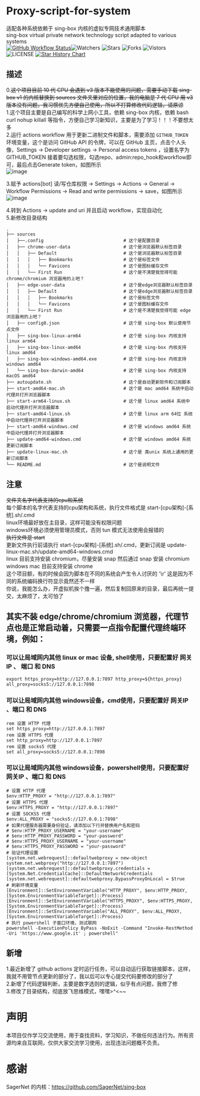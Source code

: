 # Proxy-script-for-system
适配各种系统依赖于 sing-box 内核的虚拟专网技术通用脚本  
sing-box virtual private network technology script adapted to various systems  
[![GitHub Workflow Status](https://github.com/smallflowercat1995/Proxy-script-for-system/actions/workflows/actions.yml/badge.svg)](https://github.com/smallflowercat1995/Proxy-script-for-system/actions/workflows/actions.yml)![Watchers](https://img.shields.io/github/watchers/smallflowercat1995/Proxy-script-for-system) ![Stars](https://img.shields.io/github/stars/smallflowercat1995/Proxy-script-for-system) ![Forks](https://img.shields.io/github/forks/smallflowercat1995/Proxy-script-for-system) ![Vistors](https://visitor-badge.laobi.icu/badge?page_id=smallflowercat1995.Proxy-script-for-system) ![LICENSE](https://img.shields.io/badge/license-CC%20BY--SA%204.0-green.svg)
<a href="https://star-history.com/#smallflowercat1995/Proxy-script-for-system&Date">
  <picture>
    <source media="(prefers-color-scheme: dark)" srcset="https://api.star-history.com/svg?repos=smallflowercat1995/Proxy-script-for-system&type=Date&theme=dark" />
    <source media="(prefers-color-scheme: light)" srcset="https://api.star-history.com/svg?repos=smallflowercat1995/Proxy-script-for-system&type=Date" />
    <img alt="Star History Chart" src="https://api.star-history.com/svg?repos=smallflowercat1995/Proxy-script-for-system&type=Date" />
  </picture>
</a>

## 描述
0.~~这个项目目前 10 代 CPU 会遇到 v3 版本不能使用的问题，需要手动下载 sing-box v1 的内核替换到 sources 文件夹里对应的位置，我的电脑是 7 代 CPU 用 v3 版本没有问题，我习惯优先方便自己使用，所以不打算修改代码逻辑，请原谅~~  
1.这个项目主要是自己编写的科学上网小工具，依赖 sing-box 内核，依赖 bash curl nohup killall 等指令，方便自己学习新知识，主要是为了学习！！！不要想太多  
2.运行 actions workflow 用于更新二进制文件和脚本，需要添加 `GITHUB_TOKEN` 环境变量，这个是访问 GitHub API 的令牌，可以在 GitHub 主页，点击个人头像，Settings -> Developer settings -> Personal access tokens ，设置名字为 GITHUB_TOKEN 接着要勾选权限，勾选repo、admin:repo_hook和workflow即可，最后点击Generate token，如图所示  
![image](https://github.com/smallflowercat1995/Proxy-script-for-system/assets/144557489/0a546566-b130-4dd6-b78d-95a169093a81)


3.赋予 actions[bot] 读/写仓库权限 -> Settings -> Actions -> General -> Workflow Permissions -> Read and write permissions -> save，如图所示
![image](https://github.com/smallflowercat1995/Proxy-script-for-system/assets/144557489/48c561df-0aed-47ca-81af-c834e74147c2)


4.转到 Actions -> update and uri 并且启动 workflow，实现自动化  
5.新修改目录结构  

    .
    ├── sources
    │   ├──.config                              # 这个是配置目录  
    │   ├── chrome-user-data                    # 这个是浏览器默认标签目录  
    │   │   ├── Default                         # 这个是浏览器默认标签目录  
    │   │   │   ├── Bookmarks                   # 这个是标签文件  
    │   │   │   └── Favicons                    # 这个是图标缓存文件    
    │   │   └── First Run                       # 这个是不清楚我觉得可能 chrome/chromium 浏览器用的上吧？  
    │   ├── edge-user-data                      # 这个是edge浏览器默认标签目录  
    │   │   ├── Default                         # 这个是edge浏览器默认标签目录  
    │   │   │   ├── Bookmarks                   # 这个是标签文件  
    │   │   │   └── Favicons                    # 这个是图标缓存文件    
    │   │   └── First Run                       # 这个是不清楚我觉得可能 edge 浏览器用的上吧？  
    │   ├── config0.json                        # 这个是 sing-box 默认使用节点文件  
    │   ├── sing-box-linux-arm64                # 这个是 sing-box 内核支持 linux arm64  
    │   ├── sing-box-linux-amd64                # 这个是 sing-box 内核支持 linux amd64  
    │   ├── sing-box-windows-amd64.exe          # 这个是 sing-box 内核支持 windows amd64  
    │   └── sing-box-darwin-amd64               # 这个是 sing-box 内核支持 macOS amd64  
    ├── autoupdate.sh                           # 这个是自动更新软件和订阅脚本  
    ├── start-amd64-mac.sh                      # 这个是 mac amd64 系统中启动代理并打开浏览器脚本  
    ├── start-arm64-linux.sh                    # 这个是 linux amd64 系统中启动代理并打开浏览器脚本  
    ├── start-amd64-linux.sh                    # 这个是 linux arm 64位 系统中启动代理并打开浏览器脚本  
    ├── start-amd64-windows.cmd                 # 这个是 windows amd64 系统中启动代理并打开浏览器脚本  
    ├── update-amd64-windows.cmd                # 这个是 windows amd64 系统更新订阅脚本  
    ├── update-linux-mac.sh                     # 这个是 类unix 系统上通用的更新订阅脚本    
    └── README.md                               # 这个是说明文件  

## 注意
~~文件夹名字代表支持的cpu和系统~~  
每个脚本的名字代表支持的cpu架构和系统，执行文件格式是 start-[cpu架构]-[系统].sh/.cmd  
linux环境最好放在主目录，这样可能没有权限问题  
windows环境必须使用管理员模式，否则 tun 模式无法使用会报错的  
~~执行文件是 start~~  
更新文件执行前请执行 start-[cpu架构]-[系统].sh/.cmd，更新订阅是 update-linux-mac.sh/update-amd64-windows.cmd  
linux 目前支持安装 chromium，尽量安装 snap 然后通过 snap 安装 chromium  
windows mac 目前支持安装 chrome  
这个项目额，有的时候会因为脚本在不同的系统会产生令人讨厌的 '\r' 这是因为不同的系统编码换行符显示竟然还不一样  
你说，我能怎么办，开虚拟机挨个撸一遍，然后复制回原来的目录，最后再统一提交，太麻烦了，太可怕了  

## 其实不装 edge/chrome/chromium 浏览器，代理节点也是正常启动着，只需要一点指令配置代理终端环境，例如：  
### 可以让局域网内其他 linux or mac 设备, shell使用，只要配置好 网关IP 、 端口 和 DNS  
    export https_proxy=http://127.0.0.1:7897 http_proxy=${https_proxy} all_proxy=socks5://127.0.0.1:7898  

### 可以让局域网内其他 windows设备，cmd使用，只要配置好 网关IP 、端口 和 DNS  
    rem 设置 HTTP 代理
    set https_proxy=http://127.0.0.1:7897  
    rem 设置 HTTPS 代理
    set http_proxy=http://127.0.0.1:7897  
    rem 设置 socks5 代理
    set all_proxy=socks5://127.0.0.1:7898  

### 可以让局域网内其他 windows设备，powershell使用，只要配置好 网关IP 、端口 和 DNS  
    # 设置 HTTP 代理
    $env:HTTP_PROXY = "http://127.0.0.1:7897"
    # 设置 HTTPS 代理
    $env:HTTPS_PROXY = "http://127.0.0.1:7897"
    # 设置 SOCKS5 代理
    $env:ALL_PROXY = "socks5://127.0.0.1:7898"
    # 如果代理服务器需要身份验证，请添加以下行并替换用户名和密码
    # $env:HTTP_PROXY_USERNAME = "your-username"
    # $env:HTTP_PROXY_PASSWORD = "your-password"
    # $env:HTTPS_PROXY_USERNAME = "your-username"
    # $env:HTTPS_PROXY_PASSWORD = "your-password"
    # 验证代理设置
    [system.net.webrequest]::defaultwebproxy = new-object system.net.webproxy("http://127.0.0.1:7897")
    [system.net.webrequest]::defaultwebproxy.credentials = [System.Net.CredentialCache]::DefaultNetworkCredentials
    [system.net.webrequest]::defaultwebproxy.BypassProxyOnLocal = $true
    # 刷新环境变量
    [Environment]::SetEnvironmentVariable("HTTP_PROXY", $env:HTTP_PROXY, [System.EnvironmentVariableTarget]::Process)
    [Environment]::SetEnvironmentVariable("HTTPS_PROXY", $env:HTTPS_PROXY, [System.EnvironmentVariableTarget]::Process)
    [Environment]::SetEnvironmentVariable("ALL_PROXY", $env:ALL_PROXY, [System.EnvironmentVariableTarget]::Process)
    # 执行 powershell 子窗口环境，测试联网
    powershell -ExecutionPolicy ByPass -NoExit -Command "Invoke-RestMethod -Uri 'https://www.google.it' ; powershell"

## 新增
1.最近新增了 github actions 定时运行任务，可以自动运行获取链接脚本，这样，我就不用管节点更新的部分了，我以后可以专心提交代码要修改的部分了  
2.新增了代码逻辑判断，主要是数字选则的逻辑，似乎有点问题，我修了修  
3.修改了目录结构，彻底放飞思维模式，嘿嘿>^<~~  

# 声明
本项目仅作学习交流使用，用于查找资料，学习知识，不做任何违法行为。所有资源均来自互联网，仅供大家交流学习使用，出现违法问题概不负责。

# 感谢
SagerNet 的内核：https://github.com/SagerNet/sing-box  
